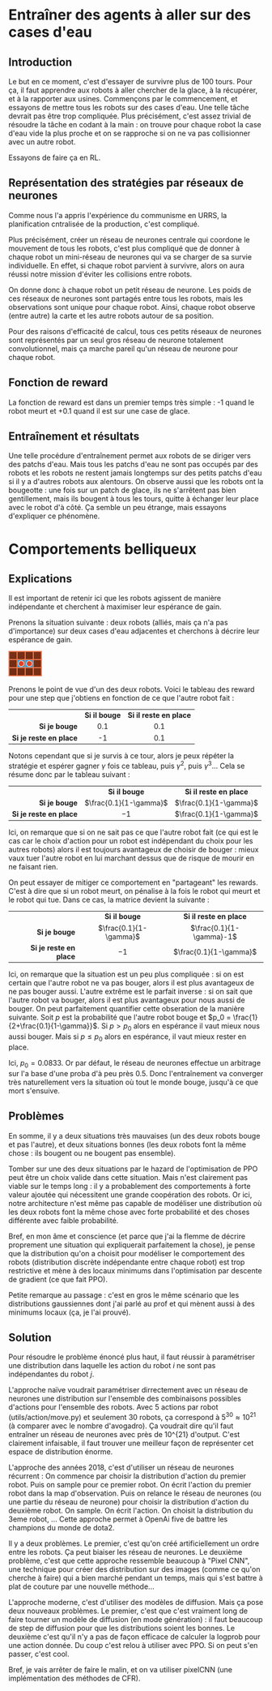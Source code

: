 # Entraîner des agents à aller sur des cases d'eau

## Introduction

Le but en ce moment, c'est d'essayer de survivre plus de 100 tours. Pour ça, il faut apprendre aux robots à aller chercher de la glace, à la récupérer, et à la rapporter aux usines. Commençons par le commencement, et essayons de mettre tous les robots sur des cases d'eau. Une telle tâche devrait pas être trop compliquée. Plus précisément, c'est assez trivial de résoudre la tâche en codant à la main : on trouve pour chaque robot la case d'eau vide la plus proche et on se rapproche si on ne va pas collisionner avec un autre robot. 

Essayons de faire ça en RL. 

## Représentation des stratégies par réseaux de neurones

Comme nous l'a appris l'expérience du communisme en URRS, la planification cntralisée de la production, c'est compliqué. 

Plus précisément, créer un réseau de neurones centrale qui coordone le mouvement de tous les robots, c'est plus compliqué que de donner à chaque robot un mini-réseau de neurones qui va se charger de sa survie individuelle. En effet, si chaque robot parvient à survivre, alors on aura réussi notre mission d'éviter les collisions entre robots. 

On donne donc à chaque robot un petit réseau de neurone. Les poids de ces réseaux de neurones sont partagés entre tous les robots, mais les observations sont unique pour chaque robot. Ainsi, chaque robot observe (entre autre) la carte et les autre robots autour de sa position. 

Pour des raisons d'efficacité de calcul, tous ces petits réseaux de neurones sont représentés par un seul gros réseau de neurone totalement convolutionnel, mais ça marche pareil qu'un réseau de neurone pour chaque robot.

## Fonction de reward

La fonction de reward est dans un premier temps très simple : -1 quand le robot meurt et +0.1 quand il est sur une case de glace.   

## Entraînement et résultats

Une telle procédure d'entraînement permet aux robots de se diriger vers des patchs d'eau. Mais tous les patchs d'eau ne sont pas occupés par des robots et les robots ne restent jamais longtemps sur des petits patchs d'eau si il y a d'autres robots aux alentours. On observe aussi que les robots ont la bougeotte : une fois sur un patch de glace, ils ne s'arrêtent pas bien gentillement, mais ils bougent à tous les tours, quitte à échanger leur place avec le robot d'à côté. Ça semble un peu étrange, mais essayons d'expliquer ce phénomène. 

# Comportements belliqueux

## Explications

Il est important de retenir ici que les robots agissent de manière indépendante et cherchent à maximiser leur espérance de gain.

Prenons la situation suivante : deux robots (alliés, mais ça n'a pas d'importance) sur deux cases d'eau adjacentes et cherchons à décrire leur espérance de gain. 

![alt text](imgs/two_dots.png)

Prenons le point de vue d'un des deux robots. Voici le tableau des reward pour une step que j'obtiens en fonction de ce que l'autre robot fait :

||||
|-:|:-:|:-:|
||**Si il bouge**| **Si il reste en place**   |
|**Si je bouge**|0.1|0.1|
|**Si je reste en place**|-1|0.1|

Notons cependant que si je survis à ce tour, alors je peux répéter la stratégie et espérer gagner $\gamma$ fois ce tableau, puis $\gamma^2$, puis $\gamma^3$... Cela se résume donc par le tableau suivant :

||||
|-:|:-:|:-:|
||**Si il bouge**| **Si il reste en place**   |
|**Si je bouge**|$\frac{0.1}{1-\gamma}$|$\frac{0.1}{1-\gamma}$|
|**Si je reste en place**|$-1$|$\frac{0.1}{1-\gamma}$|

Ici, on remarque que si on ne sait pas ce que l'autre robot fait (ce qui est le cas car le choix d'action pour un robot est indépendant du choix pour les autres robots) alors il est toujours avantageux de choisir de bouger : mieux vaux tuer l'autre robot en lui marchant dessus que de risque de mourir en ne faisant rien.

On peut essayer de mitiger ce comportement en "partageant" les rewards. C'est à dire que si un robot meurt, on pénalise à la fois le robot qui meurt et le robot qui tue. Dans ce cas, la matrice devient la suivante :

||||
|-:|:-:|:-:|
||**Si il bouge**| **Si il reste en place**   |
|**Si je bouge**|$\frac{0.1}{1-\gamma}$|$\frac{0.1}{1-\gamma}-1$|
|**Si je reste en place**|$-1$|$\frac{0.1}{1-\gamma}$|

Ici, on remarque que la situation est un peu plus compliquée : si on est certain que l'autre robot ne va pas bouger, alors il est plus avantageux de ne pas bouger aussi. L'autre extrême est le parfait inverse : si on sait que l'autre robot va bouger, alors il est plus avantageux pour nous aussi de bouger. On peut parfaitement quantifier cette obseration de la manière suivante. Soit $p$ est la probabilité que l'autre robot bouge et $p_0 = \frac{1}{2+\frac{0.1}{1-\gamma}}$. Si $p>p_0$ alors en espérance il vaut mieux nous aussi bouger. Mais si $p \leq p_0$ alors en espérance, il vaut mieux rester en place.

Ici, $p_0 = 0.0833$. Or par défaut, le réseau de neurones effectue un arbitrage sur l'a base d'une proba d'à peu près $0.5$. Donc l'entraînement va converger très naturellement vers la situation où tout le monde bouge, jusqu'à ce que mort s'ensuive. 

## Problèmes

En somme, il y a deux situations très mauvaises (un des deux robots bouge et pas l'autre), et deux situations bonnes (les deux robots font la même chose : ils bougent ou ne bougent pas ensemble).

Tomber sur une des deux situations par le hazard de l'optimisation de PPO peut être un choix valide dans cette situation. Mais n'est clairement pas viable sur le temps long : il y a probablement des comportements à forte valeur ajoutée qui nécessitent une grande coopération des robots. Or ici, notre architecture n'est même pas capable de modéliser une distribution où les deux robots font la même chose avec forte probabilité et des choses différente avec faible probabilité. 

Bref, en mon âme et conscience (et parce que j'ai la flemme de décrire proprement une situation qui expliquerait parfaitement la chose), je pense que la distribution qu'on a choisit pour modéliser le comportement des robots (distribution discrète indépendante entre chaque robot) est trop restrictive et mène à des locaux minimums dans l'optimisation par descente de gradient (ce que fait PPO). 

Petite remarque au passage : c'est en gros le même scénario que les distributions gaussiennes dont j'ai parlé au prof et qui mènent aussi à des minimums locaux (ça, je l'ai prouvé).

## Solution

Pour résoudre le problème énoncé plus haut, il faut réussir à paramétriser une distribution dans laquelle les action du robot $i$ ne sont pas indépendantes du robot $j$.

L'approche naïve voudrait paramétriser dirrectement avec un réseau de neurones une distribution sur l'ensemble des combinaisons possibles d'actions pour l'ensemble des robots. Avec $5$ actions par robot (utils/action/move.py) et seulement 30 robots, ça correspond à $5^{30} \approx 10^{21}$ (à comparer avec le nombre d'avogadro). Ça voudrait dire qu'il faut entraîner un réseau de neurones avec près de 10^{21} d'output. C'est clairement infaisable, il faut trouver une meilleur façon de représenter cet espace de distribution énorme.

L'approche des années 2018, c'est d'utiliser un réseau de neurones récurrent : On commence par choisir la distribution d'action du premier robot. Puis on sample pour ce premier robot. On écrit l'action du premier robot dans la map d'observation. Puis on relance le réseau de neurones (ou une partie du réseau de neurone) pour choisir la distribution d'action du deuxième robot. On sample. On écrit l'action. On choisit la distribution du 3eme robot, ... Cette approche  permet à OpenAi five de battre les champions du monde de dota2. 

Il y a deux problèmes. Le premier, c'est qu'on créé artificiellement un ordre entre les robots. Ça peut biaiser les réseau de neurones. Le deuxième problème, c'est que cette approche ressemble beaucoup à "Pixel CNN", une technique pour créer des distribution sur des images (comme ce qu'on cherche à faire) qui a bien marché pendant un temps, mais qui s'est battre à plat de couture par une nouvelle méthode...

L'approche moderne, c'est d'utiliser des modèles de diffusion. Mais ça pose deux nouveaux problèmes. Le premier, c'est que c'est vraiment long de faire tourner un modèle de diffusion (en mode génération) : il faut beaucoup de step de diffusion pour que les distributions soient les bonnes. Le deuxième c'est qu'il n'y a pas de façon efficace de calculer la logprob pour une action donnée. Du coup c'est relou à utiliser avec PPO. Si on peut s'en passer, c'est cool. 

Bref, je vais arrêter de faire le malin, et on va utiliser pixelCNN (une implémentation des méthodes de CFR).